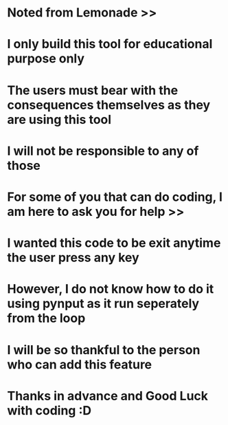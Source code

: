 # Noted from Lemonade >>

# I only build this tool for educational purpose only
# The users must bear with the consequences themselves as they are using this tool
# I will not be responsible to any of those

# For some of you that can do coding, I am here to ask you for help >>
# I wanted this code to be exit anytime the user press any key
# However, I do not know how to do it using pynput as it run seperately from the loop
# I will be so thankful to the person who can add this feature
# Thanks in advance and Good Luck with coding :D